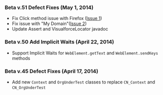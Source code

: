 ### Beta v.51 Defect Fixes (May 1, 2014)

* Fix Click method issue with Firefox ([Issue 1](https://github.com/ryojiosawa/cinnamon/issues/1))
* Fix issue with "My Domain"([Issue 2](https://github.com/ryojiosawa/cinnamon/issues/2))
* Update Assert and VisualforceLocator javadoc

### Beta v.50 Add Implicit Waits (April 22, 2014)
* Support Implicit Waits for `WebElement.getText` and `WebElement.sendKeys` methods

### Beta v.45 Defect Fixes (April 17, 2014)
* Add new `Context` and `OrgUnderTest` classes to replace `CN_Context` and `CN_OrgUnderTest`
